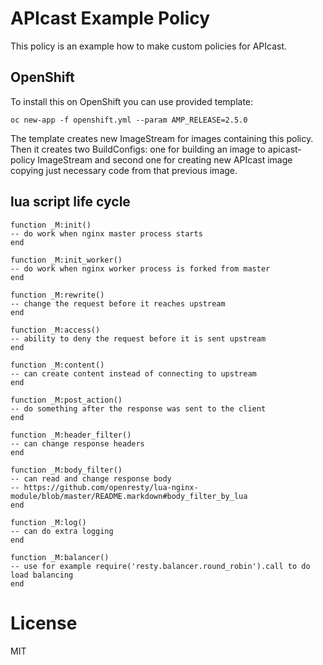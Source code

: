 
# APIcast Example Policy

This policy is an example how to make custom policies for APIcast.


## OpenShift

To install this on OpenShift you can use provided template:

```shell
oc new-app -f openshift.yml --param AMP_RELEASE=2.5.0
```

The template creates new ImageStream for images containing this policy.
Then it creates two BuildConfigs: one for building an image to apicast-policy ImageStream
and second one for creating new APIcast image copying just necessary code from that previous image.

## lua script life cycle

    function _M:init()
    -- do work when nginx master process starts
    end

    function _M:init_worker()
    -- do work when nginx worker process is forked from master
    end

    function _M:rewrite()
    -- change the request before it reaches upstream
    end

    function _M:access()
    -- ability to deny the request before it is sent upstream
    end

    function _M:content()
    -- can create content instead of connecting to upstream
    end

    function _M:post_action()
    -- do something after the response was sent to the client
    end

    function _M:header_filter()
    -- can change response headers
    end

    function _M:body_filter()
    -- can read and change response body
    -- https://github.com/openresty/lua-nginx-module/blob/master/README.markdown#body_filter_by_lua
    end

    function _M:log()
    -- can do extra logging
    end

    function _M:balancer()
    -- use for example require('resty.balancer.round_robin').call to do load balancing
    end


# License

MIT
